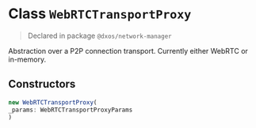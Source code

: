 # Class `WebRTCTransportProxy`
> Declared in package `@dxos/network-manager`

Abstraction over a P2P connection transport. Currently either WebRTC or in-memory.

## Constructors
```ts
new WebRTCTransportProxy(
_params: WebRTCTransportProxyParams
)
```
